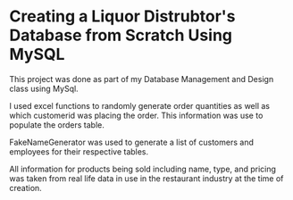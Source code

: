 # Creating a Liquor Distrubtor's Database from Scratch Using MySQL

This project was done as part of my Database Management and Design class using MySql.

I used excel functions to randomly generate order quantities as well as which customerid was placing the order.  This information was use to populate the orders table.

FakeNameGenerator was used to generate a list of customers and employees for their respective tables.

All information for products being sold including name, type, and pricing was taken from real life data in use in the restaurant industry at the time of creation.


